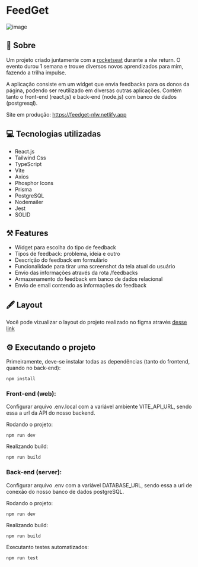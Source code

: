 # FeedGet

![image](https://user-images.githubusercontent.com/89222905/167318566-26e4c1cc-8253-4880-939a-ae288f243c56.png)

## 📖 Sobre

Um projeto criado juntamente com a <a href="https://www.rocketseat.com.br">rocketseat</a> durante a nlw return. O evento durou 1 semana e trouxe diversos novos aprendizados para mim, fazendo a trilha impulse.

A aplicação consiste em um widget que envia feedbacks para os donos da página, podendo ser reutilizado em diversas outras aplicações. Contém tanto o front-end (react.js) e back-end (node.js) com banco de dados (postgresql).

Site em produção: https://feedget-nlw.netlify.app

## 💻 Tecnologias utilizadas

- React.js
- Tailwind Css
- TypeScript
- Vite
- Axios
- Phosphor Icons
- Prisma
- PostgreSQL
- Nodemailer
- Jest
- SOLID

## ⚒️ Features

- Widget para escolha do tipo de feedback
- Tipos de feedback: problema, ideia e outro
- Descrição do feedback em formulário
- Funcionalidade para tirar uma screenshot da tela atual do usuário
- Envio das informações através da rota /feedbacks
- Armazenamento do feedback em banco de dados relacional
- Envio de email contendo as informações do feedback

## 🖋️ Layout

Você pode vizualizar o layout do projeto realizado no figma através <a href="https://www.figma.com/community/file/1102912516166573468">desse link</a>

## ⚙️ Executando o projeto

Primeiramente, deve-se instalar todas as dependências (tanto do frontend, quando no back-end):
```
npm install
```

### Front-end (web):

Configurar arquivo .env.local com a variável ambiente VITE_API_URL, sendo essa a url da API do nosso backend.

Rodando o projeto:
```
npm run dev
```
Realizando build:
```
npm run build
```

### Back-end (server):

Configurar arquivo .env com a variável DATABASE_URL, sendo essa a url de conexão do nosso banco de dados postgreSQL.

Rodando o projeto:
```
npm run dev
```
Realizando build:
```
npm run build
```
Executanto testes automatizados:
```
npm run test
```
